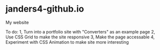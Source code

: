 # janders4-github.io
My website

To do: 
1, Turn into a portfolio site with "Converters" as an example page
2, Use CSS Grid to make the site responsive
3, Make the page accessable 
4, Experiment with CSS Animation to make site more interesting
